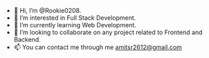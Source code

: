 - 👋 Hi, I’m @Rookie0208.
- 👀 I’m interested in Full Stack Development.
- 🌱 I’m currently learning Web Development.
- 💞️ I’m looking to collaborate on any project related to Frontend and Backend.
- 📫 You can contact me through me amitsr2612@gmail.com

<!---
Rookie0208/Rookie0208 is a ✨ special ✨ repository because its `README.md` (this file) appears on your GitHub profile.
You can click the Preview link to take a look at your changes.
--->
